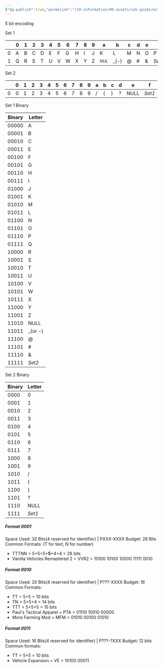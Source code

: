 ```yaml
---
{"dg-publish":true,"permalink":"/10-information/00-assets/ids-guids/witt-s-syntax-v2/","created":"2024-09-20T19:32:38.519+07:00","updated":"2024-09-20T20:36:42.710+07:00"}
---
```


5 bit encoding

Set 1

|     | 0   | 1   | 2   | 3   | 4   | 5   | 6   | 7   | 8   | 9   | a                    | b     | c   | d   | e   | f      |
| --- | --- | --- | --- | --- | --- | --- | --- | --- | --- | --- | -------------------- | ----- | --- | --- | --- | ------ |
| 0   | A   | B   | C   | D   | E   | F   | G   | H   | I   | J   | K                    | L     | M   | N   | O   | P      |
| 1   | Q   | R   | S   | T   | U   | V   | W   | X   | Y   | Z   | <small>*NUL*</small> | \_(-) | @   | #   | &   | *Set2* |
Set 2

|     | 0   | 1   | 2   | 3   | 4   | 5   | 6   | 7   | 8   | 9   | a   | b   | c   | d   | e    | f      |
| --- | --- | --- | --- | --- | --- | --- | --- | --- | --- | --- | --- | --- | --- | --- | ---- | ------ |
| 0   | 0   | 1   | 2   | 3   | 4   | 5   | 6   | 7   | 8   | 9   | /   | (   | )   | ?   | NULL | *Set1* |

Set 1 Binary

| Binary | Letter   |
| ------ | -------- |
| 00000  | A        |
| 00001  | B        |
| 00010  | C        |
| 00011  | E        |
| 00100  | F        |
| 00101  | G        |
| 00110  | H        |
| 00111  | I        |
| 01000  | J        |
| 01001  | K        |
| 01010  | M        |
| 01011  | L        |
| 01100  | N        |
| 01101  | O        |
| 01110  | P        |
| 01111  | Q        |
| 10000  | R        |
| 10001  | S        |
| 10010  | T        |
| 10011  | U        |
| 10100  | V        |
| 10101  | W        |
| 10111  | X        |
| 11000  | Y        |
| 11001  | Z        |
| 11010  | NULL     |
| 11011  | \_(or -) |
| 11100  | @        |
| 11101  | #        |
| 11110  | &        |
| 11111  | *Set2*   |
Set 2 Binary

| Binary | Letter |
| ------ | ------ |
| 0000   | 0      |
| 0001   | 1      |
| 0010   | 2      |
| 0011   | 3      |
| 0100   | 4      |
| 0101   | 5      |
| 0110   | 6      |
| 0111   | 7      |
| 1000   | 8      |
| 1001   | 9      |
| 1010   | /      |
| 1011   | (      |
| 1100   | )      |
| 1101   | ?      |
| 1110   | NULL   |
| 1111   | *Set1* |
##### Format 0001
Space Used: 32 Bits(4 reserved for identifier) | PXXX-XXXX
Budget: 28 Bits
Common Formats: (T for text, N for number)
* TTTNN = 5+5+5+**5**+4+4 = 28 bits
* Vanilla Vehicles Remastered 2 = VVR2 = 10100 10100 10000 11111 0010
##### Format 0010
Space Used: 20 Bits(4 reserved for identifier) | P???-XXXX
Budget: 16
Common Formats:
* TT = 5+5 = 10 bits
* TN = 5+5+4 = 14 bits
* TTT = 5+5+5 = 15 bits
* Paul's Tactical Apparel = PTA = 01110 10010 00000
* More Farming Mod = MFM = 01010 00100 01010
##### Format 0011
Space Used: 16 Bits(4 reserved for identifier) | P???-?XXX
Budget: 12 bits
Common formats:
* TT = 5+5 = 10 bits
* Vehicle Expansion = VE = 10100 00011